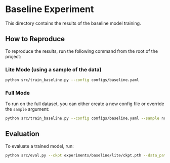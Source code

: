 # Baseline Experiment

This directory contains the results of the baseline model training.

## How to Reproduce

To reproduce the results, run the following command from the root of the project:

### Lite Mode (using a sample of the data)
```bash
python src/train_baseline.py --config configs/baseline.yaml
```

### Full Mode
To run on the full dataset, you can either create a new config file or override the `sample` argument:
```bash
python src/train_baseline.py --config configs/baseline.yaml --sample null
```

## Evaluation
To evaluate a trained model, run:
```bash
python src/eval.py --ckpt experiments/baseline/lite/ckpt.pth --data_path data/ellipticpp.pt
```
